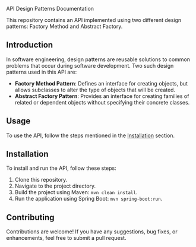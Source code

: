 API Design Patterns Documentation

This repository contains an API implemented using two different design patterns: Factory Method and Abstract Factory.

## Introduction

In software engineering, design patterns are reusable solutions to common problems that occur during software development. Two such design patterns used in this API are:

- **Factory Method Pattern**: Defines an interface for creating objects, but allows subclasses to alter the type of objects that will be created.
- **Abstract Factory Pattern**: Provides an interface for creating families of related or dependent objects without specifying their concrete classes.

## Usage

To use the API, follow the steps mentioned in the [Installation](#installation) section.

## Installation

To install and run the API, follow these steps:

1. Clone this repository.
2. Navigate to the project directory.
3. Build the project using Maven: `mvn clean install`.
4. Run the application using Spring Boot: `mvn spring-boot:run`.

## Contributing

Contributions are welcome! If you have any suggestions, bug fixes, or enhancements, feel free to submit a pull request.


